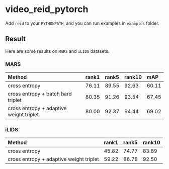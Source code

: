 # video_reid_pytorch
Add `reid` to your `PYTHONPATH`, and you can run examples in `examples` folder.

## Result
Here are some results on `MARS` and `iLIDS` datasets.

### MARS
| Method                                  | rank1 | rank5 | rank10 | mAP   |
|:----------------------------------------|:------|:------|:-------|:------|
| cross entropy                           | 76.11 | 89.55 | 92.63  | 60.11 |
| cross entropy + batch hard triplet      | 80.35 | 91.26 | 93.54  | 67.45 |
| cross entropy + adaptive weight triplet | 80.00 | 92.37 | 94.44  | 69.02 |

### iLIDS
| Method                                  | rank1 | rank5 | rank10 |
|:----------------------------------------|:------|:------|:-------|
| cross entropy                           | 45.82 | 74.77 | 83.89  |
| cross entropy + adaptive weight triplet | 59.22 | 86.78 | 92.50  |

